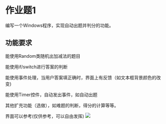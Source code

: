 # 作业题1

编写一个Windows程序，实现自动出题并判分的功能。

## 功能要求

能使用Random类随机出加减法的题目

能使用if/switch进行答案的判断

能使用事件处理，当用户答案填正确时，界面上有反馈（如文本框背景颜色的改变)

能使用Timer控件，自动发出事件，如自动出题

其他扩充功能（选做），如难题的判断，得分的计算等等。

界面可以参考(仅供参考，可以自由发挥)
![](https://edu-image.nosdn.127.net/25848F6027BB728CE21704E2F2C72564.png?imageView&thumbnail=890x0&quality=100)